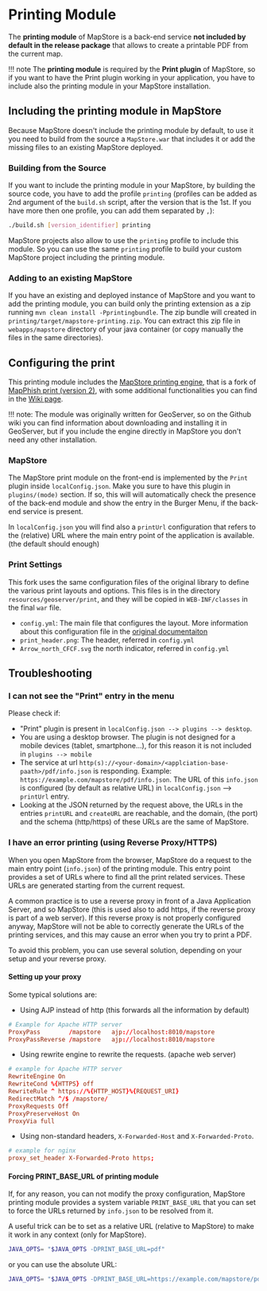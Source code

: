 # Printing Module

The **printing module** of MapStore is a back-end service **not included  by default in the release package** that allows to create a printable PDF from the current map.

!!! note
    The **printing module** is required by the **Print plugin** of MapStore, so if you want to have the Print plugin working in your application, you have to include also the printing module in your MapStore installation.

## Including the printing module in MapStore

Because MapStore doesn't include the printing module by default, to use it you need to build from the source a `MapStore.war` that includes it or add the missing files to an existing MapStore deployed.

### Building from the Source

If you want to include the printing module in your MapStore, by building the source code, you have to add the profile `printing` (profiles can be added as 2nd argument of the `build.sh` script, after the version that is the 1st. If you have more then one profile, you can add them separated by `,`):

```bash
./build.sh [version_identifier] printing
```

MapStore projects also allow to use the `printing` profile to include this module. So you can use the same `printing` profile to build your custom MapStore project including the printing module.

### Adding to an existing MapStore

If you have an existing and deployed instance of MapStore and you want to add the printing module, you can build only the printing extension as a zip running `mvn clean install -Pprintingbundle`. The zip bundle will created in `printing/target/mapstore-printing.zip`. You can extract this zip file in `webapps/mapstore` directory of your java container (or copy manually the files in the same directories).

## Configuring the print

This printing module includes the [MapStore printing engine](https://github.com/geosolutions-it/mapfish-print/), that is a fork of [MapPhish print (version 2)](http://www.mapfish.org/doc/print/), with some additional functionalities you can find in the [Wiki page](https://github.com/geosolutions-it/mapfish-print/).

!!! note:
    The module was originally written for GeoServer, so on the Github wiki you can find information about downloading and installing it in GeoServer, but if you include the engine directly in MapStore you don't need any other installation.

### MapStore

The MapStore print module on the front-end is implemented by the `Print` plugin inside `localConfig.json`. Make you sure to have this plugin in `plugins/(mode)` section. If so, this will will automatically check the presence of the back-end module and show the entry in the Burger Menu, if the back-end service is present.

In `localConfig.json` you will find also a `printUrl` configuration that refers to the (relative) URL where the main entry point of the application is available. (the default should enough)

### Print Settings

This fork uses the same configuration files of the original library to define the various print layouts and options.
This files is in the directory `resources/geoserver/print`, and they will be copied in `WEB-INF/classes` in the final `war` file.

* `config.yml`: The main file that configures the layout. More information about this configuration file in the [original documentaiton](http://www.mapfish.org/doc/print/configuration.html)
* `print_header.png`: The header, referred in `config.yml`
* `Arrow_north_CFCF.svg` the north indicator, referred in `config.yml`

## Troubleshooting

### I can not see the "Print" entry in the menu

Please check if:

* "Print" plugin is present in `localConfig.json --> plugins --> desktop`.
* You are using a desktop browser. The plugin is not designed for a mobile devices (tablet, smartphone...), for this reason it is not included in `plugins --> mobile`
* The service at url `http(s)://<your-domain>/<applciation-base-paath>/pdf/info.json` is responding. Example: `https://example.com/mapstore/pdf/info.json`. The URL of this `info.json` is configured (by default as relative URL) in `localConfig.json` --> `printUrl` entry.
* Looking at the JSON returned by the request above, the URLs in the entries `printURL` and `createURL` are reachable, and the domain, (the port) and the schema (http/https) of these URLs are the same of MapStore.

### I have an error printing (using Reverse Proxy/HTTPS)

When you open MapStore from the browser, MapStore do a request to the main entry point (`info.json`) of the printing module. This entry point provides a set of URLs where to find all the print related services. These URLs are generated starting from the current request.

A common practice is to use a reverse proxy in front of a Java Application Server, and so MapStore (this is used also to add https, if the reverse proxy is part of a web server). If this reverse proxy is not properly configured anyway, MapStore will not be able to correctly generate the URLs of the printing services, and this may cause an error when you try to print a PDF.

To avoid this problem, you can use several solution, depending on your setup and your reverse proxy.

#### Setting up your proxy

Some typical solutions are:

* Using AJP instead of http (this forwards all the information by default)

```conf
# Example for Apache HTTP server
ProxyPass        /mapstore   ajp://localhost:8010/mapstore
ProxyPassReverse /mapstore   ajp://localhost:8010/mapstore
```

* Using rewrite engine to rewrite the requests. (apache web server)

```conf
# example for Apache HTTP server
RewriteEngine On
RewriteCond %{HTTPS} off
RewriteRule ^ https://%{HTTP_HOST}%{REQUEST_URI}
RedirectMatch ^/$ /mapstore/
ProxyRequests Off
ProxyPreserveHost On
ProxyVia full
```

* Using non-standard headers, `X-Forwarded-Host` and `X-Forwarded-Proto`.

```conf
# example for nginx
proxy_set_header X-Forwarded-Proto https;
```

#### Forcing PRINT_BASE_URL of printing module

If, for any reason, you can not modify the proxy configuration, MapStore printing module provides a system variable `PRINT_BASE_URL` that you can set to force the URLs returned by `info.json` to be resolved from it.

A useful trick can be to set as a relative URL (relative to MapStore) to make it work in any context (only for MapStore).

```bash
JAVA_OPTS= "$JAVA_OPTS -DPRINT_BASE_URL=pdf"
```

or you can use the absolute URL:

```bash
JAVA_OPTS= "$JAVA_OPTS -DPRINT_BASE_URL=https://example.com/mapstore/pdf"
```
